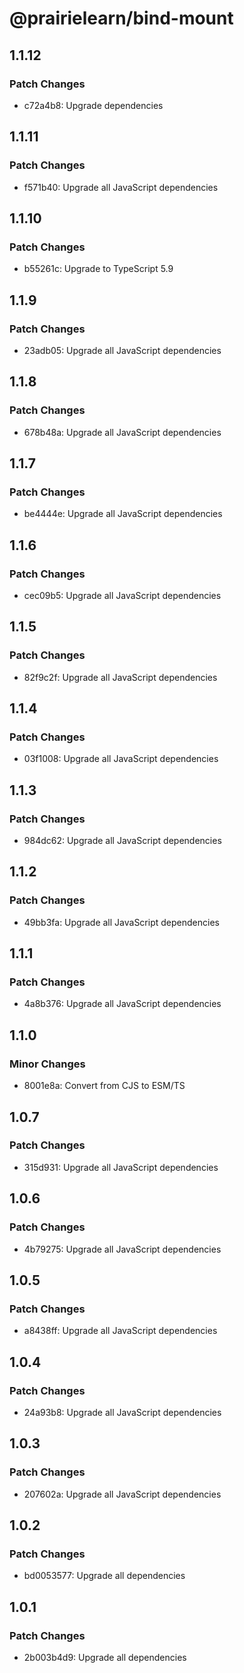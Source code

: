 # @prairielearn/bind-mount

## 1.1.12

### Patch Changes

- c72a4b8: Upgrade dependencies

## 1.1.11

### Patch Changes

- f571b40: Upgrade all JavaScript dependencies

## 1.1.10

### Patch Changes

- b55261c: Upgrade to TypeScript 5.9

## 1.1.9

### Patch Changes

- 23adb05: Upgrade all JavaScript dependencies

## 1.1.8

### Patch Changes

- 678b48a: Upgrade all JavaScript dependencies

## 1.1.7

### Patch Changes

- be4444e: Upgrade all JavaScript dependencies

## 1.1.6

### Patch Changes

- cec09b5: Upgrade all JavaScript dependencies

## 1.1.5

### Patch Changes

- 82f9c2f: Upgrade all JavaScript dependencies

## 1.1.4

### Patch Changes

- 03f1008: Upgrade all JavaScript dependencies

## 1.1.3

### Patch Changes

- 984dc62: Upgrade all JavaScript dependencies

## 1.1.2

### Patch Changes

- 49bb3fa: Upgrade all JavaScript dependencies

## 1.1.1

### Patch Changes

- 4a8b376: Upgrade all JavaScript dependencies

## 1.1.0

### Minor Changes

- 8001e8a: Convert from CJS to ESM/TS

## 1.0.7

### Patch Changes

- 315d931: Upgrade all JavaScript dependencies

## 1.0.6

### Patch Changes

- 4b79275: Upgrade all JavaScript dependencies

## 1.0.5

### Patch Changes

- a8438ff: Upgrade all JavaScript dependencies

## 1.0.4

### Patch Changes

- 24a93b8: Upgrade all JavaScript dependencies

## 1.0.3

### Patch Changes

- 207602a: Upgrade all JavaScript dependencies

## 1.0.2

### Patch Changes

- bd0053577: Upgrade all dependencies

## 1.0.1

### Patch Changes

- 2b003b4d9: Upgrade all dependencies
